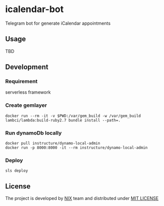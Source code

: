 # icalendar-bot
Telegram bot for generate iCalendar appointments

## Usage

TBD

## Development

### Requirement
serverless framework

### Create gemlayer
```
docker run --rm -it -v $PWD:/var/gem_build -w /var/gem_build lambci/lambda:build-ruby2.7 bundle install --path=.
```

### Run dynamoDb locally
```
docker pull instructure/dynamo-local-admin
docker run -p 8000:8000 -it --rm instructure/dynamo-local-admin
```

### Deploy
```
sls deploy
```

## License
The project is developed by [NIX](https://github.com/nixsolutions/) team and distributed under [MIT LICENSE](https://github.com/nixsolutions/icalendar-bot/blob/master/LICENSE)
